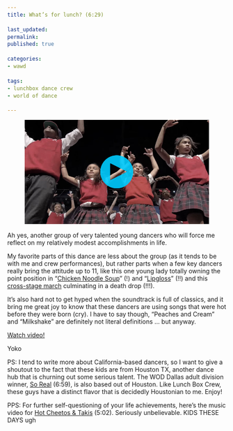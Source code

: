 ```yaml
---
title: What’s for lunch? (6:29)

last_updated: 
permalink: 
published: true

categories:
- wawd

tags:
- lunchbox dance crew
- world of dance

---
```


<figure>
	<a href="https://www.youtube.com/watch?v=33LduBJz4xI"><img src="/assets/images/2015-06-03-lunch-box-crew.jpeg" alt="A group of kids on stage, looking triumphantly down at the camera. Their arms show that they've made a 'blaow' explosive motion." /></a>
</figure>

Ah yes, another group of very talented young dancers who will force me reflect on my relatively modest accomplishments in life. 

My favorite parts of this dance are less about the group (as it tends to be with me and crew performances), but rather parts when a few key dancers really bring the attitude up to 11, like this one young lady totally owning the point position in “[Chicken Noodle Soup](https://youtu.be/33LduBJz4xI?t=1m18s)” (!) and “[Lipgloss](https://youtu.be/33LduBJz4xI?t=2m16s)” (!!) and this [cross-stage march](https://youtu.be/33LduBJz4xI?t=4m8s) culminating in a death drop (!!!).

It’s also hard not to get hyped when the soundtrack is full of classics, and it bring me great joy to know that these dancers are using songs that were hot before they were born (cry). I have to say though, “Peaches and Cream” and “Milkshake” are definitely not literal definitions … but anyway.

[Watch video!](https://www.youtube.com/watch?v=33LduBJz4xI)

Yoko

PS: I tend to write more about California-based dancers, so I want to give a shoutout to the fact that these kids are from Houston TX, another dance hub that is churning out some serious talent. The WOD Dallas adult division winner, [So Real](https://www.youtube.com/watch?v=2iktsLV_lyU) (6:59), is also based out of Houston. Like Lunch Box Crew, these guys have a distinct flavor that is decidedly Houstonian to me. Enjoy!

PPS: For further self-questioning of your life achievements, here’s the music video for [Hot Cheetos & Takis](https://www.youtube.com/watch?v=2iktsLV_lyU) (5:02). Seriously unbelievable. KIDS THESE DAYS ugh